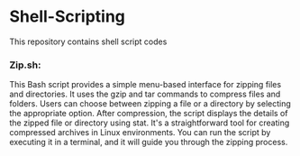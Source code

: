 # Shell-Scripting
This repository contains shell script codes
### Zip.sh: 
This Bash script provides a simple menu-based interface for zipping files and directories. It uses the gzip and tar commands to compress files and folders. Users can choose between zipping a file or a directory by selecting the appropriate option. After compression, the script displays the details of the zipped file or directory using stat. It's a straightforward tool for creating compressed archives in Linux environments. You can run the script by executing it in a terminal, and it will guide you through the zipping process.


